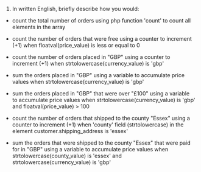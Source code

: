 1. In written English, briefly describe how you would:

- count the total number of orders
using php function 'count' to count all elements in the array

- count the number of orders that were free
using a counter to increment (+1) when floatval(price_value) is less or equal to 0

- count the number of orders placed in "GBP"
using a counter to increment (+1) when strtolowercase(currency_value) is 'gbp'

- sum the orders placed in "GBP"
using a variable to accumulate price values when strtolowercase(currency_value) is 'gbp'

- sum the orders placed in "GBP" that were over "£100"
using a variable to accumulate price values when strtolowercase(currency_value) is 'gbp' and floatval(price_value) > 100

- count the number of orders that shipped to the county "Essex"
using a counter to increment (+1) when 'county' field (strtolowercase) in the element customer.shipping_address is 'essex'

- sum the orders that were shipped to the county "Essex" that were paid for in "GBP"
using a variable to accumulate price values when strtolowercase(county_value) is 'essex' and strtolowercase(currency_value) is 'gbp'
